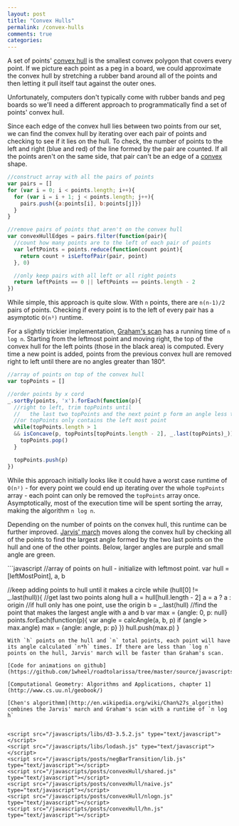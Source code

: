 ```yaml
---
layout: post
title: "Convex Hulls"
permalink: /convex-hulls
comments: true
categories: 
---
```


<link rel="stylesheet" type="text/css" href="/javascripts/posts/convexHull/style.css">

A set of points' [convex hull](http://www.cs.uu.nl/geobook/introduction.pdf) is the smallest convex polygon that covers every point. If we picture each point as a peg in a board, we could approximate the convex hull by stretching a rubber band around all of the points and then letting it pull itself taut against the outer ones.

Unfortunately, computers don't typically come with rubber bands and peg boards so we'll need a different approach to programmatically find a set of points' convex hull.

Since each edge of the convex hull lies between two points from our set, we can find the convex hull by iterating over each pair of points and checking to see if it lies on the hull. To check, the number of points to the left and right (blue and red) of the line formed by the pair are counted. If all the points aren't on the same side, that pair can't be an edge of a [convex](http://mathworld.wolfram.com/Convex.html) shape. 

<div id='naive' style='width: 100%'></div>

```javascript
//construct array with all the pairs of points
var pairs = []
for (var i = 0; i < points.length; i++){
  for (var i = i + 1; j < points.length; j++){
    pairs.push({a:points[i], b:points[j]})
  }
}

//remove pairs of points that aren't on the convex hull
var convexHullEdges = pairs.filter(function(pair){
  //count how many points are to the left of each pair of points
  var leftPoints = points.reduce(function(count point){
    return count + isLeftofPair(pair, point)
  }, 0)

  //only keep pairs with all left or all right points
  return leftPoints == 0 || leftPoints == points.length - 2
})
```

While simple, this approach is quite slow. With `n` points, there are  `n(n-1)/2` pairs of points. Checking if every point is to the left of every pair has a asymptotic `O(n³)` runtime.

For a slightly trickier implementation, [Graham's scan](http://en.wikipedia.org/wiki/Graham_scan) has a running time of `n log n`. Starting from the leftmost point and moving right, the top of the convex hull for the left points (those in the black area) is computed. Every time a new point is added, points from the previous convex hull are removed right to left until there are no angles greater than 180°.

<div id='nlogn' style='width: 100%'></div>

```javascript
//array of points on top of the convex hull
var topPoints = []

//order points by x cord
_.sortBy(points, 'x').forEach(function(p){
  //right to left, trim topPoints until
  //   the last two topPoints and the next point p form an angle less than 180°
  //or topPoints only contains the left most point
  while(topPoints.length > 1
  && isConcave(p, topPoints[topPoints.length - 2], _.last(topPoints)_)){
    topPoints.pop()
  }

  topPoints.push(p)
})
```
While this approach initially looks like it could have a worst case runtime of `O(n²)` - for every point we could end up iterating over the whole `topPoints` array - each point can only be removed the `topPoints` array once. Asymptotically, most of the execution time will be spent sorting the array, making the algorithm `n log n`.

Depending on the number of points on the convex hull, this runtime can be  further improved.
[Jarvis' march](http://en.wikipedia.org/wiki/Gift_wrapping_algorithm) moves along the convex hull by checking all of the points to find the largest angle formed by the two last points on the hull and one of the other points. Below, larger angles are purple and small angle are green. 

<div id='hn' style='width: 100%'></div>
```javascript
//array of points on hull - initialize with leftmost point. 
var hull = [leftMostPoint], a, b

//keep adding points to hull until it makes a circle
while (hull[0] != _.last(hull)){
  //get last two points along hull
  a = hull[hull.length - 2]
  a = a ? a : origin //if hull only has one point, use the origin
  b = _.last(hull)
  //find the point that makes the largest angle with a and b
  var max = {angle: 0, p: null}
  points.forEach(function(p){
    var angle = calcAngle(a, b, p)
    if (angle > max.angle) max = {angle: angle, p: p}
  })
  hull.push(max.p)
}
```
With `h` points on the hull and `n` total points, each point will have its angle calculated `n*h` times. If there are less than `log n` points on the hull, Jarvis' march will be faster than Graham's scan.  

[Code for animations on github](https://github.com/1wheel/roadtolarissa/tree/master/source/javascripts/posts/convexHull)

[Computational Geometry: Algorithms and Applications, chapter 1](http://www.cs.uu.nl/geobook/)

[Chen's algorithmm](http://en.wikipedia.org/wiki/Chan%27s_algorithm) combines the Jarvis' march and Graham's scan with a runtime of `n log h`  


<script src="/javascripts/libs/d3-3.5.2.js" type="text/javascript"></script>
<script src="/javascripts/libs/lodash.js" type="text/javascript"></script>
<script src="/javascripts/posts/negBarTransition/lib.js" type="text/javascript"></script>
<script src="/javascripts/posts/convexHull/shared.js" type="text/javascript"></script>
<script src="/javascripts/posts/convexHull/naive.js" type="text/javascript"></script>
<script src="/javascripts/posts/convexHull/nlogn.js" type="text/javascript"></script>
<script src="/javascripts/posts/convexHull/hn.js" type="text/javascript"></script>
